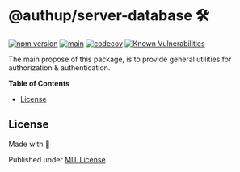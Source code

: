 # @authup/server-database 🛠

[![npm version](https://badge.fury.io/js/@authup%2Fserver-database.svg)](https://badge.fury.io/js/@authup%2Fserver-database)
[![main](https://github.com/Tada5hi/authup/actions/workflows/main.yml/badge.svg)](https://github.com/Tada5hi/authup/actions/workflows/main.yml)
[![codecov](https://codecov.io/gh/Tada5hi/authup/branch/master/graph/badge.svg?token=FHE347R1NW)](https://codecov.io/gh/Tada5hi/authup)
[![Known Vulnerabilities](https://snyk.io/test/github/Tada5hi/authup/badge.svg)](https://snyk.io/test/github/Tada5hi/authup)

The main propose of this package, is to provide general utilities for authorization & authentication.

**Table of Contents**

- [License](#license)

## License

Made with 💚

Published under [MIT License](./LICENSE).

